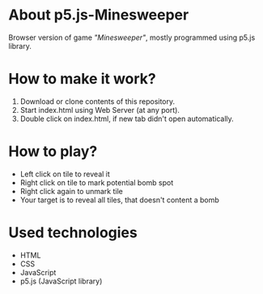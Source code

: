 # About p5.js-Minesweeper
Browser version of game *"Minesweeper"*, mostly programmed using p5.js library.

# How to make it work?
1. Download or clone contents of this repository.
2. Start index.html using Web Server (at any port).
3. Double click on index.html, if new tab didn't open automatically.

# How to play?
- Left click on tile to reveal it
- Right click on tile to mark potential bomb spot
- Right click again to unmark tile
- Your target is to reveal all tiles, that doesn't content a bomb

# Used technologies
- HTML
- CSS
- JavaScript
- p5.js (JavaScript library)
